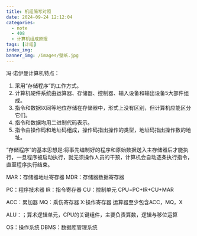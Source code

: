 ```yaml
---
title: 机组简写对照
date: 2024-09-24 12:12:04
categories:
  - note
  - 408
  - 计算机组成原理
tags: [计组]
index_img:
banner_img: /images/壁纸.jpg
---
```


冯·诺伊曼计算机特点：

1. 采用“存储程序”的工作方式。
2. 计算机硬件系统由运算器、存储器、控制器、输入设备和输出设备5大部件组成。
3. 指令和数据以同等地位存储在存储器中，形式上没有区别，但计算机应能区分它们。
4. 指令和数据均用二进制代码表示。
5. 指令由操作码和地址码组成，操作码指出操作的类型，地址码指出操作数的地址。

“存储程序”的基本思想是:将事先编制好的程序和原始数据送入主存储器后才能执行，一旦程序被启动执行，就无须操作人员的干预，计算机会自动逐条执行指令，直至程序执行结束。

MAR：存储器地址寄存器
MDR：存储器数据寄存器

PC：程序技术器
IR：指令寄存器
CU：控制单元
CPU=PC+IR+CU+MAR

ACC：累加器
MQ：乘伤寄存器
X:操作寄存器
运算器至少包含ACC，MQ，X

ALU：；算术逻辑单元，CPU的关键组件，主要负责算数，逻辑与移位运算

OS：操作系统
DBMS：数据库管理系统
